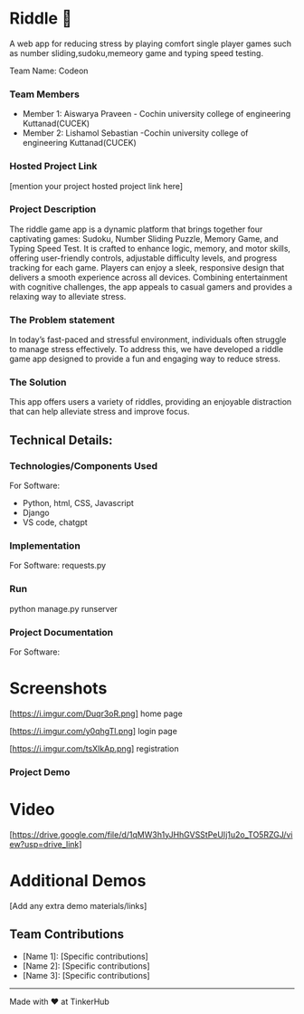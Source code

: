 # Riddle 🎯


 A web app for reducing stress by playing comfort single player games such as number sliding,sudoku,memeory game and typing speed testing.

Team Name: Codeon


### Team Members
- Member 1: Aiswarya Praveen - Cochin university college of engineering Kuttanad(CUCEK)
- Member 2: Lishamol Sebastian -Cochin university college of engineering Kuttanad(CUCEK)


### Hosted Project Link
[mention your project hosted project link here]

### Project Description

The riddle game app is a dynamic platform that brings together four captivating games: Sudoku, Number Sliding Puzzle, Memory Game, and Typing Speed Test. It is crafted to enhance logic, memory, and motor skills, offering user-friendly controls, adjustable difficulty levels, and progress tracking for each game. Players can enjoy a sleek, responsive design that delivers a smooth experience across all devices. Combining entertainment with cognitive challenges, the app appeals to casual gamers and provides a relaxing way to alleviate stress.

### The Problem statement

In today’s fast-paced and stressful environment, individuals often struggle to manage stress effectively. To address this, we have developed a riddle game app designed to provide a fun and engaging way to reduce stress.

### The Solution
This app offers users a variety of riddles, providing an enjoyable distraction that can help alleviate stress and improve focus.

## Technical Details:

### Technologies/Components Used
For Software:
- Python, html, CSS, Javascript
- Django
- VS code, chatgpt  


### Implementation
For Software:
requests.py
### Run
python manage.py runserver

### Project Documentation
For Software:

# Screenshots 

[https://i.imgur.com/Duqr3oR.png]
home page

[https://i.imgur.com/y0qhgTl.png]
login page

[https://i.imgur.com/tsXIkAp.png]
registration

### Project Demo
# Video
[https://drive.google.com/file/d/1qMW3h1yJHhGVSStPeUIj1u2o_TO5RZGJ/view?usp=drive_link]


# Additional Demos
[Add any extra demo materials/links]

## Team Contributions
- [Name 1]: [Specific contributions]
- [Name 2]: [Specific contributions]
- [Name 3]: [Specific contributions]

---
Made with ❤️ at TinkerHub

